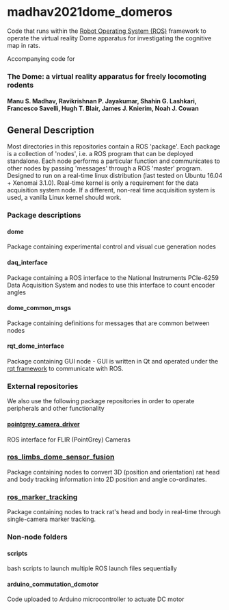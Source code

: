 # madhav2021dome_domeros
Code that runs within the [Robot Operating System (ROS)](http://www.ros.org) framework to operate the virtual reality Dome apparatus for investigating the cognitive map in rats.

Accompanying code for 
### The Dome: a virtual reality apparatus for freely locomoting rodents
#### Manu S. Madhav, Ravikrishnan P. Jayakumar, Shahin G. Lashkari, Francesco Savelli, Hugh T. Blair, James J. Knierim, Noah J. Cowan

## General Description

Most directories in this repositories contain a ROS 'package'. Each package is a collection of 'nodes', i.e. a ROS program that can be deployed standalone.
Each node performs a particular function and communicates to other nodes by passing 'messages' through a ROS 'master' program.
Designed to run on a real-time linux distribution (last tested on Ubuntu 16.04 + Xenomai 3.1.0). Real-time kernel is only a requirement for the data acquisition system node.
If a different, non-real time acquisition system is used, a vanilla Linux kernel should work.

### Package descriptions

#### dome

Package containing experimental control and visual cue generation nodes

#### daq_interface

Package containing a ROS interface to the National Instruments PCIe-6259 Data Acquisition System and nodes to use this interface to count encoder angles

#### dome_common_msgs

Package containing definitions for messages that are common between nodes

#### rqt_dome_interface

Package containing GUI node - GUI is written in Qt and operated under the [rqt framework](http://wiki.ros.org/rqt) to communicate with ROS.



### External repositories

We also use the following package repositories in order to operate peripherals and other functionality

#### [pointgrey_camera_driver](https://github.com/ros-drivers/pointgrey_camera_driver)

ROS interface for FLIR (PointGrey) Cameras

### [ros_limbs_dome_sensor_fusion](https://github.com/vagvolgyi/ros_limbs_dome_sensor_fusion)

Package containing nodes to convert 3D (position and orientation) rat head and body tracking information into 2D position and angle co-ordinates.

### [ros_marker_tracking](https://github.com/vagvolgyi/ros_marker_tracking)

Package containing nodes to track rat's head and body in real-time through single-camera marker tracking.

### Non-node folders

#### scripts

bash scripts to launch multiple ROS launch files sequentially

#### arduino_commutation_dcmotor

Code uploaded to Arduino microcontroller to actuate DC motor